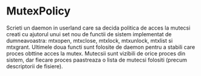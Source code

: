# MutexPolicy

Scrieti un daemon in userland care sa decida politica de
acces la mutecsi creati cu ajutorul unui set nou de functii de sistem implementat de dumneavoastra:
mtxopen, mtxclose, mtxlock, mtxunlock, mtxlist si mtxgrant.
Ultimele doua functi sunt folosite de daemon pentru a stabili care proces obttine acces la mutex.
Mutecsii sunt vizibili de orice proces din sistem, dar fiecare proces paastreaza o lista de
mutecsi folositi (precum descriptorii de fisiere).

